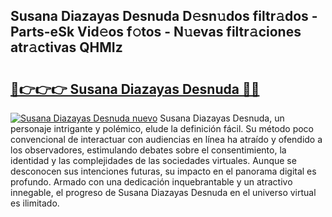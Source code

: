 ## Susana Diazayas Desnuda D𝚎sn𝚞dos filtr𝚊dos - Parts-eSk Vid𝚎os f𝚘tos - N𝚞evas filtr𝚊ciones atr𝚊ctivas QHMIz

# <h2><a href="http://mb5ztu.tromn.icu/?c=Susana+Diazayas+Desnuda">🔗👉👉👉 Susana Diazayas Desnuda 🔗🔗</a></h2>

[![Susana Diazayas Desnuda nuevo](https://i.imgur.com/pEAQMta.gif)](http://mb5ztu.tromn.icu/?c=Susana+Diazayas+Desnuda)
Susana Diazayas Desnuda, un personaje intrigante y polémico, elude la definición fácil. Su método poco convencional de interactuar con audiencias en línea ha atraído y ofendido a los observadores, estimulando debates sobre el consentimiento, la identidad y las complejidades de las sociedades virtuales. Aunque se desconocen sus intenciones futuras, su impacto en el panorama digital es profundo. Armado con una dedicación inquebrantable y un atractivo innegable, el progreso de Susana Diazayas Desnuda en el universo virtual es ilimitado.
